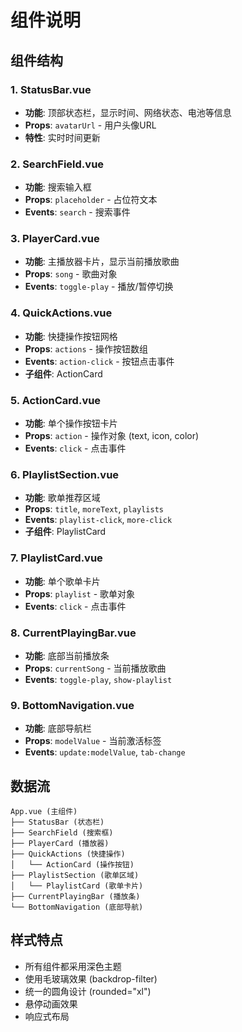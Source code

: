 # 组件说明

## 组件结构

### 1. StatusBar.vue
- **功能**: 顶部状态栏，显示时间、网络状态、电池等信息
- **Props**: `avatarUrl` - 用户头像URL
- **特性**: 实时时间更新

### 2. SearchField.vue
- **功能**: 搜索输入框
- **Props**: `placeholder` - 占位符文本
- **Events**: `search` - 搜索事件

### 3. PlayerCard.vue
- **功能**: 主播放器卡片，显示当前播放歌曲
- **Props**: `song` - 歌曲对象
- **Events**: `toggle-play` - 播放/暂停切换

### 4. QuickActions.vue
- **功能**: 快捷操作按钮网格
- **Props**: `actions` - 操作按钮数组
- **Events**: `action-click` - 按钮点击事件
- **子组件**: ActionCard

### 5. ActionCard.vue
- **功能**: 单个操作按钮卡片
- **Props**: `action` - 操作对象 (text, icon, color)
- **Events**: `click` - 点击事件

### 6. PlaylistSection.vue
- **功能**: 歌单推荐区域
- **Props**: `title`, `moreText`, `playlists`
- **Events**: `playlist-click`, `more-click`
- **子组件**: PlaylistCard

### 7. PlaylistCard.vue
- **功能**: 单个歌单卡片
- **Props**: `playlist` - 歌单对象
- **Events**: `click` - 点击事件

### 8. CurrentPlayingBar.vue
- **功能**: 底部当前播放条
- **Props**: `currentSong` - 当前播放歌曲
- **Events**: `toggle-play`, `show-playlist`

### 9. BottomNavigation.vue
- **功能**: 底部导航栏
- **Props**: `modelValue` - 当前激活标签
- **Events**: `update:modelValue`, `tab-change`

## 数据流

```
App.vue (主组件)
├── StatusBar (状态栏)
├── SearchField (搜索框)
├── PlayerCard (播放器)
├── QuickActions (快捷操作)
│   └── ActionCard (操作按钮)
├── PlaylistSection (歌单区域)
│   └── PlaylistCard (歌单卡片)
├── CurrentPlayingBar (播放条)
└── BottomNavigation (底部导航)
```

## 样式特点

- 所有组件都采用深色主题
- 使用毛玻璃效果 (backdrop-filter)
- 统一的圆角设计 (rounded="xl")
- 悬停动画效果
- 响应式布局